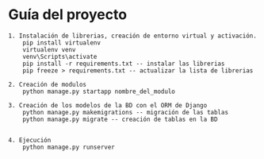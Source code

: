 # Guía del proyecto

    1. Instalación de librerias, creación de entorno virtual y activación.
        pip install virtualenv
        virtualenv venv
        venv\Scripts\activate
        pip install -r requirements.txt -- instalar las librerias
        pip freeze > requirements.txt -- actualizar la lista de librerias

    2. Creación de modulos
        python manage.py startapp nombre_del_modulo

    3. Creación de los modelos de la BD con el ORM de Django
        python manage.py makemigrations -- migración de las tablas
        python manage.py migrate -- creación de tablas en la BD

    
    4. Ejecución
        python manage.py runserver
        